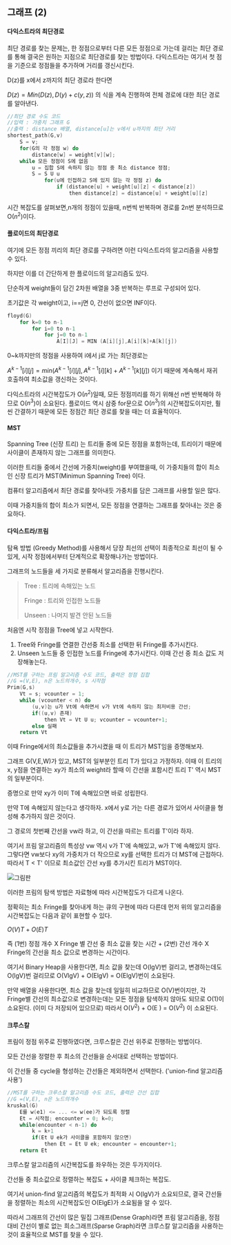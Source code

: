## 그래프 (2)

#### 다익스트라의 최단경로

최단 경로를 찾는 문제는, 한 정점으로부터 다른 모든 정점으로 가는데 걸리는 최단 경로를 통해 결국은 원하는 지점으로 최단경로를 찾는 방법이다. 다익스트라는 여기서 첫 점을 기준으로 정점들을 추가하며 거리를 갱신시킨다. 

D(z)를 x에서 z까지의 최단 경로라 한다면

$D(z) = Min(D(z) , D(y) + c(y,z))$ 의 식을 계속 진행하여 전체 경로에 대한 최단 경로를 알아낸다.

````c
//최단 경로 수도 코드
//입력 : 가중치 그래프 G
//출력 : distance 배열, distance[u]는 v에서 u까지의 최단 거리
shortest_path(G,v)
    S = v;
	for(G의 각 정점 w) do
        distance[w] = weight[v][w];
	while 모든 정점이 S에 없음
        u = 집합 S에 속하지 않는 정점 중 최소 distance 정점;
		S = S U u
            for(u에 인접하고 S에 있지 않는 각 정점 z) do
                if (distance[u] + weight[u][z] < distance[z])
                    then distance[z] = distance[u] + weight[u][z]
````

시간 복잡도를 살펴보면,n개의 정점이 있을때, n번씩 반복하며 경로를 2n번 분석하므로 O($n^2$)이다. 



#### 플로이드의 최단경로

여기에 모든 정점 끼리의 최단 경로를 구하려면 이런 다익스트라의 알고리즘을 사용할 수 있다.

하지만 이를 더 간단하게 한 플로이드의 알고리즘도 있다.

단순하게 weight들이 담긴 2차원 배열을 3중 반복하는 루프로 구성되어 있다. 

초기값은 각 weight이고, i==j면 0, 간선이 없으면 INF이다.

````C
floyd(G)
	for k=0 to n-1
		for i=0 to n-1
			for j=0 to n-1
				A[I][J] = MIN (A[i][j],A[i][k]+A[k][j])
````

0~k까지만의 정점을 사용하여 i에서 j로 가는 최단경로는

$A^{k-1}[i][j] = min(A^{k-1}[i][j], A^{k-1}[i][k]+A^{k-1}[k][j])$ 이기 때문에 계속해서 재귀 호출하여 최소값을 갱신하는 것이다.



다익스트라의 시간복잡도가 O($n^2$)일때, 모든 정점끼리를 하기 위해선 n번 반복해야 하므로  O($n^3$)이 소요된다. 플로이드 역시 삼중 for문으로 O($n^3$)의 시간복잡도이지만, 훨씬 간결하기 때문에 모든 정점간 최단 경로를 찾을 때는 더 효율적이다.





#### MST

Spanning Tree (신장 트리) 는 트리들 중에 모든 정점을 포함하는데, 트리이기 때문에 사이클이 존재하지 않는 그래프를 의미한다.

이러한 트리들 중에서 간선에 가중치(weight)를 부여했을때, 이 가중치들의 합이 최소인 신장 트리가 MST(Minimun Spanning Tree) 이다.

컴퓨터 알고리즘에서 최단 경로를 찾아내듯 가중치를 담은 그래프를 사용할 일은 많다.

이때 가중치들의 합이 최소가 되면서, 모든 정점을 연결하는 그래프를 찾아내는 것은 중요하다.



#### 다익스트라/프림

탐욕 방법 (Greedy Method)를 사용해서 당장 최선의 선택이 최종적으로 최선이 될 수 있게, 시작 정점에서부터 단계적으로 확장해나가는 방법이다.

그래프의 노드들을 세 가지로 분류해서 알고리즘을 진행시킨다.

>Tree : 트리에 속해있는 노드
>
>Fringe : 트리와 인접한 노드들
>
>Unseen : 나머지 발견 안된 노드들

처음엔 시작 정점을 Tree에 넣고 시작한다.

1. Tree와 Fringe를 연결한 간선중 최소를 선택한 뒤 Fringe를 추가시킨다.
2. Unseen 노드들 중 인접한 노드를 Fringe에 추가시킨다. 이때 간선 중 최소 값도 저장해놓는다.

````c
//MST를 구하는 프림 알고리즘 수도 코드, 출력은 정점 집합
//G =(V,E), n은 노드의개수, s 시작점
Prim(G,s)
	Vt = s; vcounter = 1;
	while (vcounter < n) do
   	 	(u,v)는 u가 Vt에 속하면서 v가 Vt에 속하지 않는 최저비용 간선;
		if((u,v) 존재)
        	then Vt = Vt U u; vcounter = vcounter+1;
		else 실패
	return Vt
````



이때 Fringe에서의 최소값들을 추가시켰을 때 이 트리가 MST임을 증명해보자.

그래프 G(V,E,W)가 있고, MST의 일부분인 트리 T가 있다고 가정하자. 이때 이 트리의 x, y점을 연결하는 xy가 최소의 weight라 할때 이 간선을 포함시킨 트리 T' 역시 MST의 일부분이다.

증명으로 만약 xy가 이미 T에 속해있으면 바로 성립한다. 

만약 T에 속해있지 않는다고 생각하자.  x에서 y로 가는 다른 경로가 있어서 사이클을 형성해 추가하지 않은 것이다.

 그 경로의 첫번째 간선을 vw라 하고, 이 간선을 따르는 트리를 T'이라 하자.

여기서 프림 알고리즘의 특성상 vw 역시 v가 T'에 속해있고, w가 T'에 속해있지 않다. 그렇다면 vw보다 xy의 가중치가 더 작으므로 xy를 선택한 트리가 더 MST에 근접하다. 따라서 T < T' 이므로  최소값인 간선 xy를 추가시킨 트리가 MST이다.

![그림판](C:\Users\newkid\Desktop\그림판.png)

이러한 프림의 탐색 방법은 자료형에 따라 시간복잡도가 다르게 나온다.

정확히는 최소 Fringe를 찾아내게 하는 큐의 구현에 따라 다른데 먼저 위의 알고리즘을 시간복잡도는 다음과 같이 표현할 수 있다.

$O(V)T + O(E)T$ 

즉 (1번) 정점 개수 X Fringe 별 간선 중 최소 값을 찾는 시간 + (2번) 간선 개수 X  Fringe의 간선을 최소 값으로 변경하는 시간이다.

여기서 Binary Heap을 사용한다면, 최소 값을 찾는데 O(lgV)번 걸리고, 변경하는데도 O(lgV)번 걸리므로 O(VlgV) + O(ElgV)  = O(ElgV)번이 소요된다. 

만약 배열을 사용한다면, 최소 값을 찾는데 일일히 비교하므로 O(V)번이지만, 각 Fringe별 간선의 최소값으로 변경하는데는 모든 정점을 탐색하지 않아도 되므로 O(1)이 소요된다. (이미 다 저장되어 있으므로) 따라서 O($V^2$) + O(E ) = O($V^2$) 이 소요된다.



#### 크루스칼

프림이 정점 위주로 진행하였다면, 크루스칼은 간선 위주로 진행하는 방법이다.

모든 간선을 정렬한 후 최소의 간선들을 순서대로 선택하는 방법이다.

이 간선들 중 cycle을 형성하는 간선들은 제외하면서 선택한다. ('union-find 알고리즘 사용')

````C
//MST를 구하는 크루스칼 알고리즘 수도 코드, 출력은 간선 집합
//G =(V,E), n은 노드의개수
kruskal(G)
	E를 w(e1) <= ... <= w(ee)가 되도록 정렬
	Et = 시작점; encounter = 0; k=0;
	while(encounter < n-1) do
    	k = k+1
    	if(Et U ek가 사이클을 포함하지 않으면)
        	then Et = Et U ek; encounter = encounter+1;
	return Et
````

크루스칼 알고리즘의 시간복잡도를 좌우하는 것은 두가지이다.

간선들 중 최소값으로 정렬하는 복잡도 + 사이클 체크하는 복잡도.

여기서 union-find 알고리즘의 복잡도가 최적화 시 O(lgV)가 소요되므로, 결국 간선들을 정렬하는 최소의 시간복잡도인 O(ElgE)가 소요됨을 알 수 있다.

따라서 그래프의 간선이 많은 밀집 그래프(Dense Graph)라면 프림 알고리즘을, 정점 대비 간선이 별로 없는 희소그래프(Sparse Graph)라면 크루스칼 알고리즘을 사용하는 것이 효율적으로 MST를 찾을 수 있다.









####  



